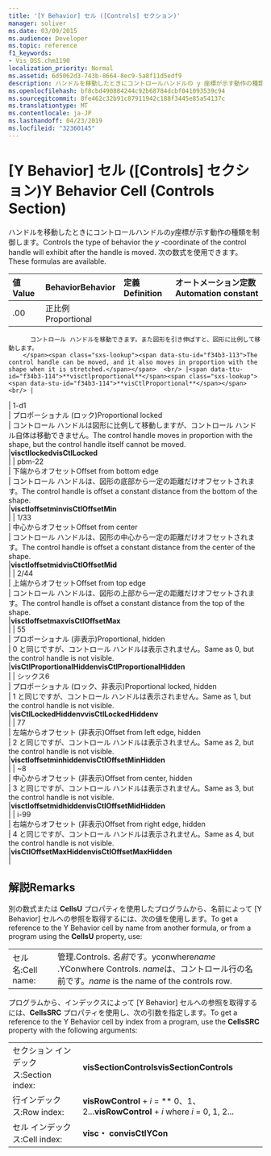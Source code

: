 ```yaml
---
title: '[Y Behavior] セル ([Controls] セクション)'
manager: soliver
ms.date: 03/09/2015
ms.audience: Developer
ms.topic: reference
f1_keywords:
- Vis_DSS.chm1190
localization_priority: Normal
ms.assetid: 6d5062d3-743b-8664-8ec9-5a8f11d5edf9
description: ハンドルを移動したときにコントロールハンドルの y 座標が示す動作の種類を制御します。 次の数式を使用できます。
ms.openlocfilehash: bf8cbd490884244c92b68784dcbf041093539c94
ms.sourcegitcommit: 8fe462c32b91c87911942c188f3445e85a54137c
ms.translationtype: MT
ms.contentlocale: ja-JP
ms.lasthandoff: 04/23/2019
ms.locfileid: "32360145"
---
```

# <a name="y-behavior-cell-controls-section"></a><span data-ttu-id="f34b3-104">[Y Behavior] セル ([Controls] セクション)</span><span class="sxs-lookup"><span data-stu-id="f34b3-104">Y Behavior Cell (Controls Section)</span></span>

<span data-ttu-id="f34b3-105">ハンドルを移動したときにコントロールハンドルの*y*座標が示す動作の種類を制御します。</span><span class="sxs-lookup"><span data-stu-id="f34b3-105">Controls the type of behavior the  *y*  -coordinate of the control handle will exhibit after the handle is moved.</span></span> <span data-ttu-id="f34b3-106">次の数式を使用できます。</span><span class="sxs-lookup"><span data-stu-id="f34b3-106">These formulas are available.</span></span> 
  
|<span data-ttu-id="f34b3-107">**値**</span><span class="sxs-lookup"><span data-stu-id="f34b3-107">**Value**</span></span>|<span data-ttu-id="f34b3-108">**Behavior**</span><span class="sxs-lookup"><span data-stu-id="f34b3-108">**Behavior**</span></span>|<span data-ttu-id="f34b3-109">**定義**</span><span class="sxs-lookup"><span data-stu-id="f34b3-109">**Definition**</span></span>|<span data-ttu-id="f34b3-110">**オートメーション定数**</span><span class="sxs-lookup"><span data-stu-id="f34b3-110">**Automation constant**</span></span>|
|:-----|:-----|:-----|:-----|
| <span data-ttu-id="f34b3-111">.0</span><span class="sxs-lookup"><span data-stu-id="f34b3-111">0</span></span>  <br/> | <span data-ttu-id="f34b3-112">正比例</span><span class="sxs-lookup"><span data-stu-id="f34b3-112">Proportional</span></span>  <br/> | <span data-ttu-id="f34b3-113"> 
          コントロール ハンドルを移動できます。また図形を引き伸ばすと、図形に比例して移動します。
        </span><span class="sxs-lookup"><span data-stu-id="f34b3-113">The control handle can be moved, and it also moves in proportion with the shape when it is stretched.</span></span>  <br/> |<span data-ttu-id="f34b3-114">**visctlproportional**</span><span class="sxs-lookup"><span data-stu-id="f34b3-114">**visCtlProportional**</span></span> <br/> |
| <span data-ttu-id="f34b3-115">1-d</span><span class="sxs-lookup"><span data-stu-id="f34b3-115">1</span></span>  <br/> | <span data-ttu-id="f34b3-116">プロポーショナル (ロック)</span><span class="sxs-lookup"><span data-stu-id="f34b3-116">Proportional locked</span></span>  <br/> | <span data-ttu-id="f34b3-117">コントロール ハンドルは図形に比例して移動しますが、コントロール ハンドル自体は移動できません。</span><span class="sxs-lookup"><span data-stu-id="f34b3-117">The control handle moves in proportion with the shape, but the control handle itself cannot be moved.</span></span>  <br/> |<span data-ttu-id="f34b3-118">**visctllocked**</span><span class="sxs-lookup"><span data-stu-id="f34b3-118">**visCtlLocked**</span></span> <br/> |
| <span data-ttu-id="f34b3-119">pbm-2</span><span class="sxs-lookup"><span data-stu-id="f34b3-119">2</span></span>  <br/> | <span data-ttu-id="f34b3-120">下端からオフセット</span><span class="sxs-lookup"><span data-stu-id="f34b3-120">Offset from bottom edge</span></span>  <br/> | <span data-ttu-id="f34b3-121">コントロール ハンドルは、図形の底部から一定の距離だけオフセットされます。</span><span class="sxs-lookup"><span data-stu-id="f34b3-121">The control handle is offset a constant distance from the bottom of the shape.</span></span>  <br/> |<span data-ttu-id="f34b3-122">**visctloffsetmin**</span><span class="sxs-lookup"><span data-stu-id="f34b3-122">**visCtlOffsetMin**</span></span> <br/> |
| <span data-ttu-id="f34b3-123">1/3</span><span class="sxs-lookup"><span data-stu-id="f34b3-123">3</span></span>  <br/> | <span data-ttu-id="f34b3-124">中心からオフセット</span><span class="sxs-lookup"><span data-stu-id="f34b3-124">Offset from center</span></span>  <br/> | <span data-ttu-id="f34b3-125">コントロール ハンドルは、図形の中心から一定の距離だけオフセットされます。</span><span class="sxs-lookup"><span data-stu-id="f34b3-125">The control handle is offset a constant distance from the center of the shape.</span></span>  <br/> |<span data-ttu-id="f34b3-126">**visctloffsetmid**</span><span class="sxs-lookup"><span data-stu-id="f34b3-126">**visCtlOffsetMid**</span></span> <br/> |
| <span data-ttu-id="f34b3-127">2/4</span><span class="sxs-lookup"><span data-stu-id="f34b3-127">4</span></span>  <br/> | <span data-ttu-id="f34b3-128">上端からオフセット</span><span class="sxs-lookup"><span data-stu-id="f34b3-128">Offset from top edge</span></span>  <br/> | <span data-ttu-id="f34b3-129">コントロール ハンドルは、図形の上部から一定の距離だけオフセットされます。</span><span class="sxs-lookup"><span data-stu-id="f34b3-129">The control handle is offset a constant distance from the top of the shape.</span></span>  <br/> |<span data-ttu-id="f34b3-130">**visctloffsetmax**</span><span class="sxs-lookup"><span data-stu-id="f34b3-130">**visCtlOffsetMax**</span></span> <br/> |
| <span data-ttu-id="f34b3-131">5</span><span class="sxs-lookup"><span data-stu-id="f34b3-131">5</span></span>  <br/> | <span data-ttu-id="f34b3-132">プロポーショナル (非表示)</span><span class="sxs-lookup"><span data-stu-id="f34b3-132">Proportional, hidden</span></span>  <br/> | <span data-ttu-id="f34b3-133">0 と同じですが、コントロール ハンドルは表示されません。</span><span class="sxs-lookup"><span data-stu-id="f34b3-133">Same as 0, but the control handle is not visible.</span></span>  <br/> |<span data-ttu-id="f34b3-134">**visCtlProportionalHidden**</span><span class="sxs-lookup"><span data-stu-id="f34b3-134">**visCtlProportionalHidden**</span></span> <br/> |
| <span data-ttu-id="f34b3-135">シックス</span><span class="sxs-lookup"><span data-stu-id="f34b3-135">6</span></span>  <br/> | <span data-ttu-id="f34b3-136">プロポーショナル (ロック、非表示)</span><span class="sxs-lookup"><span data-stu-id="f34b3-136">Proportional locked, hidden</span></span>  <br/> | <span data-ttu-id="f34b3-137">1 と同じですが、コントロール ハンドルは表示されません。</span><span class="sxs-lookup"><span data-stu-id="f34b3-137">Same as 1, but the control handle is not visible.</span></span>  <br/> |<span data-ttu-id="f34b3-138">**visCtlLockedHiddenv**</span><span class="sxs-lookup"><span data-stu-id="f34b3-138">**visCtlLockedHiddenv**</span></span> <br/> |
| <span data-ttu-id="f34b3-139">7</span><span class="sxs-lookup"><span data-stu-id="f34b3-139">7</span></span>  <br/> | <span data-ttu-id="f34b3-140">左端からオフセット (非表示)</span><span class="sxs-lookup"><span data-stu-id="f34b3-140">Offset from left edge, hidden</span></span>  <br/> | <span data-ttu-id="f34b3-141">2 と同じですが、コントロール ハンドルは表示されません。</span><span class="sxs-lookup"><span data-stu-id="f34b3-141">Same as 2, but the control handle is not visible.</span></span>  <br/> |<span data-ttu-id="f34b3-142">**visctloffsetminhidden**</span><span class="sxs-lookup"><span data-stu-id="f34b3-142">**visCtlOffsetMinHidden**</span></span> <br/> |
| <span data-ttu-id="f34b3-143">~</span><span class="sxs-lookup"><span data-stu-id="f34b3-143">8</span></span>  <br/> | <span data-ttu-id="f34b3-144">中心からオフセット (非表示)</span><span class="sxs-lookup"><span data-stu-id="f34b3-144">Offset from center, hidden</span></span>  <br/> | <span data-ttu-id="f34b3-145">3 と同じですが、コントロール ハンドルは表示されません。</span><span class="sxs-lookup"><span data-stu-id="f34b3-145">Same as 3, but the control handle is not visible.</span></span>  <br/> |<span data-ttu-id="f34b3-146">**visctloffsetmidhidden**</span><span class="sxs-lookup"><span data-stu-id="f34b3-146">**visCtlOffsetMidHidden**</span></span> <br/> |
| <span data-ttu-id="f34b3-147">i-9</span><span class="sxs-lookup"><span data-stu-id="f34b3-147">9</span></span>  <br/> | <span data-ttu-id="f34b3-148">右端からオフセット (非表示)</span><span class="sxs-lookup"><span data-stu-id="f34b3-148">Offset from right edge, hidden</span></span>  <br/> | <span data-ttu-id="f34b3-149">4 と同じですが、コントロール ハンドルは表示されません。</span><span class="sxs-lookup"><span data-stu-id="f34b3-149">Same as 4, but the control handle is not visible.</span></span>  <br/> |<span data-ttu-id="f34b3-150">**visCtlOffsetMaxHidden**</span><span class="sxs-lookup"><span data-stu-id="f34b3-150">**visCtlOffsetMaxHidden**</span></span> <br/> |
   
## <a name="remarks"></a><span data-ttu-id="f34b3-151">解説</span><span class="sxs-lookup"><span data-stu-id="f34b3-151">Remarks</span></span>

<span data-ttu-id="f34b3-152">別の数式または **CellsU** プロパティを使用したプログラムから、名前によって [Y Behavior] セルへの参照を取得するには、次の値を使用します。</span><span class="sxs-lookup"><span data-stu-id="f34b3-152">To get a reference to the Y Behavior cell by name from another formula, or from a program using the **CellsU** property, use:</span></span> 
  
|||
|:-----|:-----|
| <span data-ttu-id="f34b3-153">セル名:</span><span class="sxs-lookup"><span data-stu-id="f34b3-153">Cell name:</span></span>  <br/> | <span data-ttu-id="f34b3-154">管理.</span><span class="sxs-lookup"><span data-stu-id="f34b3-154">Controls.</span></span>  <span data-ttu-id="f34b3-155">*名前*です。yconwhere</span><span class="sxs-lookup"><span data-stu-id="f34b3-155">*name*  .YConwhere Controls.</span></span>  <span data-ttu-id="f34b3-156">*name*は、コントロール行の名前です。</span><span class="sxs-lookup"><span data-stu-id="f34b3-156">*name*  is the name of the controls row.</span></span>  <br/> |
   
<span data-ttu-id="f34b3-157">プログラムから、インデックスによって [Y Behavior] セルへの参照を取得するには、**CellsSRC** プロパティを使用し、次の引数を指定します。</span><span class="sxs-lookup"><span data-stu-id="f34b3-157">To get a reference to the Y Behavior cell by index from a program, use the **CellsSRC** property with the following arguments:</span></span> 
  
|||
|:-----|:-----|
| <span data-ttu-id="f34b3-158">セクション インデックス:</span><span class="sxs-lookup"><span data-stu-id="f34b3-158">Section index:</span></span>  <br/> |<span data-ttu-id="f34b3-159">**visSectionControls**</span><span class="sxs-lookup"><span data-stu-id="f34b3-159">**visSectionControls**</span></span> <br/> |
| <span data-ttu-id="f34b3-160">行インデックス:</span><span class="sxs-lookup"><span data-stu-id="f34b3-160">Row index:</span></span>  <br/> |<span data-ttu-id="f34b3-161">**visRowControl** +  *i* = \*\* 0、1、2...</span><span class="sxs-lookup"><span data-stu-id="f34b3-161">**visRowControl** +  *i*            where  *i*  = 0, 1, 2...</span></span>  <br/> |
| <span data-ttu-id="f34b3-162">セル インデックス:</span><span class="sxs-lookup"><span data-stu-id="f34b3-162">Cell index:</span></span>  <br/> |<span data-ttu-id="f34b3-163">**visc・ con**</span><span class="sxs-lookup"><span data-stu-id="f34b3-163">**visCtlYCon**</span></span> <br/> |
   

